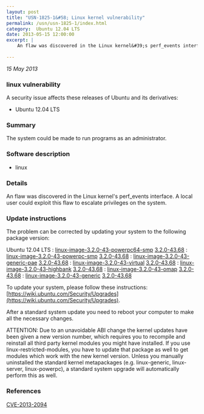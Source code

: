 ```yaml
---
layout: post
title: "USN-1825-1&#58; Linux kernel vulnerability"
permalink: /usn/usn-1825-1/index.html
category:  Ubuntu 12.04 LTS
date: 2013-05-15 12:00:00
excerpt: |
    An flaw was discovered in the Linux kernel&#39;s perf_events interface. A local user could exploit this flaw to escalate privileges on the system. 
    
--- 
```

 
 

*15 May 2013*

### linux vulnerability

A security issue affects these releases of Ubuntu and its derivatives:

* Ubuntu 12.04 LTS

### Summary

The system could be made to run programs as an administrator. 

### Software description

* linux 

### Details

An flaw was discovered in the Linux kernel&#39;s perf_events interface. A local user could exploit this flaw to escalate privileges on the system. 

### Update instructions

The problem can be corrected by updating your system to the following package version:

Ubuntu 12.04 LTS
 : [linux-image-3.2.0-43-powerpc64-smp](https://launchpad.net/ubuntu/+source/linux) <span> [3.2.0-43.68](https://launchpad.net/ubuntu/+source/linux/3.2.0-43.68) </span> 
 : [linux-image-3.2.0-43-powerpc-smp](https://launchpad.net/ubuntu/+source/linux) <span> [3.2.0-43.68](https://launchpad.net/ubuntu/+source/linux/3.2.0-43.68) </span> 
 : [linux-image-3.2.0-43-generic-pae](https://launchpad.net/ubuntu/+source/linux) <span> [3.2.0-43.68](https://launchpad.net/ubuntu/+source/linux/3.2.0-43.68) </span> 
 : [linux-image-3.2.0-43-virtual](https://launchpad.net/ubuntu/+source/linux) <span> [3.2.0-43.68](https://launchpad.net/ubuntu/+source/linux/3.2.0-43.68) </span> 
 : [linux-image-3.2.0-43-highbank](https://launchpad.net/ubuntu/+source/linux) <span> [3.2.0-43.68](https://launchpad.net/ubuntu/+source/linux/3.2.0-43.68) </span> 
 : [linux-image-3.2.0-43-omap](https://launchpad.net/ubuntu/+source/linux) <span> [3.2.0-43.68](https://launchpad.net/ubuntu/+source/linux/3.2.0-43.68) </span> 
 : [linux-image-3.2.0-43-generic](https://launchpad.net/ubuntu/+source/linux) <span> [3.2.0-43.68](https://launchpad.net/ubuntu/+source/linux/3.2.0-43.68) </span> 

To update your system, please follow these instructions: [https://wiki.ubuntu.com/Security/Upgrades](https://wiki.ubuntu.com/Security/Upgrades).

After a standard system update you need to reboot your computer to make all the necessary changes.

ATTENTION: Due to an unavoidable ABI change the kernel updates have been given a new version number, which requires you to recompile and reinstall all third party kernel modules you might have installed. If you use linux-restricted-modules, you have to update that package as well to get modules which work with the new kernel version. Unless you manually uninstalled the standard kernel metapackages (e.g. linux-generic, linux-server, linux-powerpc), a standard system upgrade will automatically perform this as well. 

### References

 
 [CVE-2013-2094](http://people.ubuntu.com/~ubuntu-security/cve/CVE-2013-2094)
 

